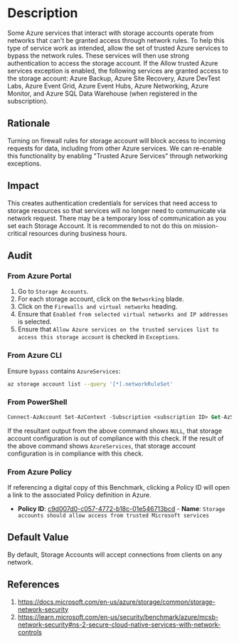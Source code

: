 # Description

Some Azure services that interact with storage accounts operate from networks that can't be granted access through network rules. To help this type of service work as intended, allow the set of trusted Azure services to bypass the network rules. These services will then use strong authentication to access the storage account. If the Allow trusted Azure services exception is enabled, the following services are granted access to the storage account: Azure Backup, Azure Site Recovery, Azure DevTest Labs, Azure Event Grid, Azure Event Hubs, Azure Networking, Azure Monitor, and Azure SQL Data Warehouse (when registered in the subscription).

## Rationale

Turning on firewall rules for storage account will block access to incoming requests for data, including from other Azure services. We can re-enable this functionality by enabling "Trusted Azure Services" through networking exceptions.

## Impact

This creates authentication credentials for services that need access to storage resources so that services will no longer need to communicate via network request. There may be a temporary loss of communication as you set each Storage Account. It is recommended to not do this on mission-critical resources during business hours.

## Audit

### From Azure Portal

1. Go to `Storage Accounts`.
2. For each storage account, click on the `Networking` blade.
3. Click on the `Firewalls and virtual networks` heading.
4. Ensure that `Enabled from selected virtual networks and IP addresses` is selected.
5. Ensure that `Allow Azure services on the trusted services list to access this storage account` is checked in `Exceptions`.

### From Azure CLI

Ensure `bypass` contains `AzureServices`:

```sh
az storage account list --query '[*].networkRuleSet'
```

### From PowerShell

```ps
Connect-AzAccount Set-AzContext -Subscription <subscription ID> Get-AzStorageAccountNetworkRuleset -ResourceGroupName <resource group> -Name <storage account name> |Select-Object Bypass
```

If the resultant output from the above command shows `NULL`, that storage account configuration is out of compliance with this check. If the result of the above command shows `AzureServices`, that storage account configuration is in compliance with this check.

### From Azure Policy

If referencing a digital copy of this Benchmark, clicking a Policy ID will open a link to the associated Policy definition in Azure.

- **Policy ID**: [c9d007d0-c057-4772-b18c-01e546713bcd](https://portal.azure.com/#view/Microsoft_Azure_Policy/PolicyDetailBlade/definitionId/%2Fproviders%2FMicrosoft.Authorization%2FpolicyDefinitions%2Fc9d007d0-c057-4772-b18c-01e546713bcd) - **Name**: `Storage accounts should allow access from trusted Microsoft services`

## Default Value

By default, Storage Accounts will accept connections from clients on any network.

## References

1. <https://docs.microsoft.com/en-us/azure/storage/common/storage-network-security>
2. <https://learn.microsoft.com/en-us/security/benchmark/azure/mcsb-network-security#ns-2-secure-cloud-native-services-with-network-controls>
